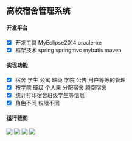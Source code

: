 ## 高校宿舍管理系统
#### 开发平台 
 - [x] 开发工具 MyEclipse2014  oracle-xe 
 - [x] 框架技术 spring springmvc mybatis maven 
#### 实现功能  
 - [x] 宿舍 学生 公寓 班级 学院 公告 用户等等的管理
 - [x] 按学院 班级 个人来 分配宿舍 腾空宿舍
 - [x] 统计打印宿舍班级学生等信息
 - [x] 角色不同 权限不同
#### 运行截图
![](https://raw.githubusercontent.com/forgeekscn/domt/master/note/domt_v/domt1.png) 
![](https://raw.githubusercontent.com/forgeekscn/domt/master/note/domt_v/domt2.png) 
![](https://raw.githubusercontent.com/forgeekscn/domt/master/note/domt_v/domt3.png) 
![](https://raw.githubusercontent.com/forgeekscn/domt/master/note/domt_v/domt4.png) 
